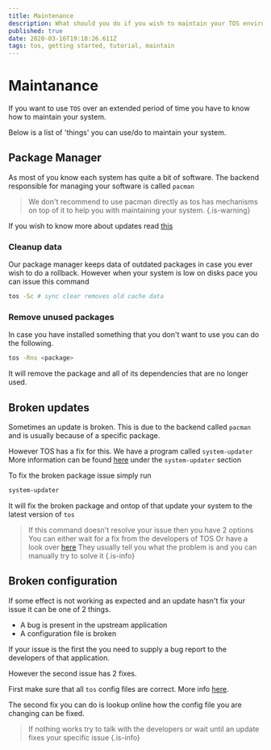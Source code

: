```yaml
---
title: Maintenance
description: What should you do if you wish to maintain your TOS environment
published: true
date: 2020-03-16T19:18:26.611Z
tags: tos, getting started, tutorial, maintain
---
```


# Maintanance

If you want to use `TOS` over an extended period of time you have to know how to maintain your system.

Below is a list of 'things' you can use/do to maintain your system.

## Package Manager

As most of you know each system has quite a bit of software.
The backend responsible for managing your software is called `pacman`

> We don't recommend to use pacman directly as tos has mechanisms on top of it to help you with maintaining your system.
{.is-warning}

If you wish to know more about updates read [this](/user/update)

### Cleanup data

Our package manager keeps data of outdated packages in case you ever wish to do a rollback.
However when your system is low on disks pace you can issue this command

```bash
tos -Sc # sync clear removes old cache data
```

### Remove unused packages

In case you have installed something that you don't want to use you can do the following.

```bash
tos -Rns <package>
```

It will remove the package and all of its dependencies that are no longer used.

## Broken updates

Sometimes an update is broken.
This is due to the backend called `pacman` and is usually because of a specific package.

However TOS has a fix for this.
We have a program called `system-updater`
More information can be found [here](/user/update) under the `system-updater` section

To fix the broken package issue simply run 
```bash
system-updater
```

It will fix the broken package and ontop of that update your system to the latest version of `tos`

> If this command doesn't resolve your issue then you have 2 options
> You can either wait for a fix from the developers of TOS
> Or have a look over [here](https://www.archlinux.org/news/)
> They usually tell you what the problem is and you can manually try to solve it
{.is-info}

## Broken configuration

If some effect is not working as expected and an update hasn't fix your issue it can be one of 2 things.

- A bug is present in the upstream application
- A configuration file is broken

If your issue is the first the you need to supply a bug report to the developers of that application.

However the second issue has 2 fixes.

First make sure that all `tos` config files are correct. More info [here](/user/config).

The second fix you can do is lookup online how the config file you are changing can be fixed.

> If nothing works try to talk with the developers or wait until an update fixes your specific issue
{.is-info}

